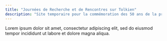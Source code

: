 ```yaml
---
title: "Journées de Recherche et de Rencontres sur Tolkien"
description: "Site temporaire pour la commémoration des 50 ans de la première traduction du Seigneur des Anneaux en français, organisé par l'association Tolkiendil."
---
```

Lorem ipsum dolor sit amet, consectetur adipiscing elit, sed do eiusmod tempor
incididunt ut labore et dolore magna aliqua.
